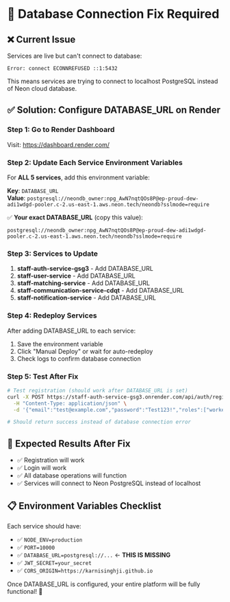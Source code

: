 # 🔧 Database Connection Fix Required

## ❌ Current Issue
Services are live but can't connect to database:
```
Error: connect ECONNREFUSED ::1:5432
```

This means services are trying to connect to localhost PostgreSQL instead of Neon cloud database.

## ✅ Solution: Configure DATABASE_URL on Render

### Step 1: Go to Render Dashboard
Visit: https://dashboard.render.com/

### Step 2: Update Each Service Environment Variables

For **ALL 5 services**, add this environment variable:

**Key**: `DATABASE_URL`  
**Value**: `postgresql://neondb_owner:npg_AwN7nqtQOs8P@ep-proud-dew-adi1wdgd-pooler.c-2.us-east-1.aws.neon.tech/neondb?sslmode=require`

✅ **Your exact DATABASE_URL** (copy this value):
```
postgresql://neondb_owner:npg_AwN7nqtQOs8P@ep-proud-dew-adi1wdgd-pooler.c-2.us-east-1.aws.neon.tech/neondb?sslmode=require
```

### Step 3: Services to Update

1. **staff-auth-service-gsg3** - Add DATABASE_URL
2. **staff-user-service** - Add DATABASE_URL
3. **staff-matching-service** - Add DATABASE_URL
4. **staff-communication-service-cdqt** - Add DATABASE_URL
5. **staff-notification-service** - Add DATABASE_URL

### Step 4: Redeploy Services

After adding DATABASE_URL to each service:
1. Save the environment variable
2. Click "Manual Deploy" or wait for auto-redeploy
3. Check logs to confirm database connection

### Step 5: Test After Fix

```bash
# Test registration (should work after DATABASE_URL is set)
curl -X POST https://staff-auth-service-gsg3.onrender.com/api/auth/register \
  -H "Content-Type: application/json" \
  -d '{"email":"test@example.com","password":"Test123!","roles":["worker"]}'

# Should return success instead of database connection error
```

## 🎯 Expected Results After Fix

- ✅ Registration will work
- ✅ Login will work  
- ✅ All database operations will function
- ✅ Services will connect to Neon PostgreSQL instead of localhost

## 📋 Environment Variables Checklist

Each service should have:
- ✅ `NODE_ENV=production`
- ✅ `PORT=10000` 
- ✅ `DATABASE_URL=postgresql://...` ← **THIS IS MISSING**
- ✅ `JWT_SECRET=your_secret`
- ✅ `CORS_ORIGIN=https://karnisinghji.github.io`

Once DATABASE_URL is configured, your entire platform will be fully functional! 🚀